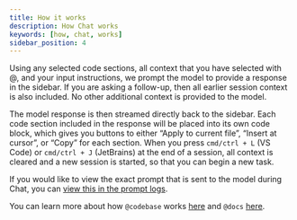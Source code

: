 ```yaml
---
title: How it works
description: How Chat works
keywords: [how, chat, works]
sidebar_position: 4
---
```


Using any selected code sections, all context that you have selected with @, and your input instructions, we prompt the model to provide a response in the sidebar. If you are asking a follow-up, then all earlier session context is also included. No other additional context is provided to the model.

The model response is then streamed directly back to the sidebar. Each code section included in the response will be placed into its own code block, which gives you buttons to either “Apply to current file”, “Insert at cursor”, or “Copy” for each section. When you press `cmd/ctrl + L` (VS Code) or `cmd/ctrl + J` (JetBrains) at the end of a session, all context is cleared and a new session is started, so that you can begin a new task.

If you would like to view the exact prompt that is sent to the model during Chat, you can [view this in the prompt logs](../troubleshooting.md#llm-prompt-logs).

You can learn more about how `@codebase` works [here](../../customize/deep-dives/codebase.md) and `@docs` [here](../../customize/deep-dives/docs.md).
